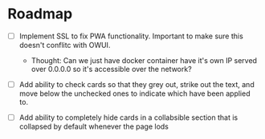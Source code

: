 # Roadmap

- [ ] Implement SSL to fix PWA functionality. Important to make sure this doesn't conflitc with OWUI.
    - Thought: Can we just have docker container have it's own IP served over 0.0.0.0 so it's accessible over the network?

- [ ] Add ability to check cards so that they grey out, strike out the text, and move below the unchecked ones to indicate which have been applied to.

- [ ] Add ability to completely hide cards in a collabsible section that is collapsed by default whenever the page lods